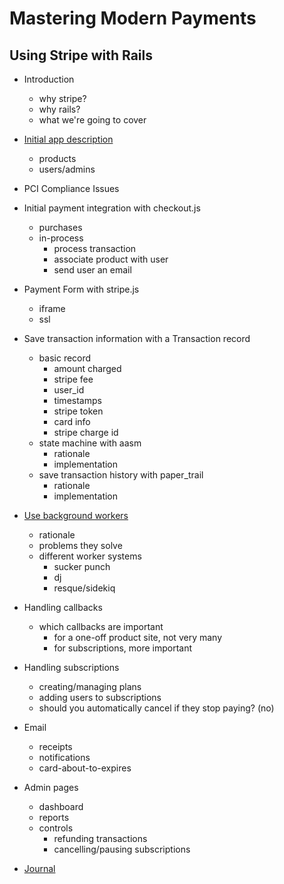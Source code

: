 # Mastering Modern Payments
## Using Stripe with Rails

* Introduction
  * why stripe?
  * why rails?
  * what we're going to cover
* [Initial app description](/initial_app)
  * products
  * users/admins
* PCI Compliance Issues
* Initial payment integration with checkout.js
  * purchases
  * in-process
    * process transaction
    * associate product with user
    * send user an email
* Payment Form with stripe.js
  * iframe
  * ssl
* Save transaction information with a Transaction record
  * basic record
    - amount charged
    - stripe fee
    - user_id
    - timestamps
    - stripe token
    - card info
    - stripe charge id
  * state machine with aasm
    - rationale
    - implementation
  * save transaction history with paper_trail
    - rationale
    - implementation
* [Use background workers](/background_worker)
  * rationale
  * problems they solve
  * different worker systems
    - sucker punch
    - dj
    - resque/sidekiq
* Handling callbacks
  * which callbacks are important
    * for a one-off product site, not very many
    * for subscriptions, more important
* Handling subscriptions
  * creating/managing plans
  * adding users to subscriptions
  * should you automatically cancel if they stop paying? (no)
* Email
  * receipts
  * notifications
  * card-about-to-expires
* Admin pages
  * dashboard
  * reports
  * controls
    * refunding transactions
    * cancelling/pausing subscriptions


* [Journal](/_hours)
